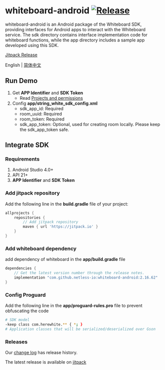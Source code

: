 # whiteboard-android [![Release](https://jitpack.io/v/netless-io/whiteboard-android.svg)](https://jitpack.io/#netless-io/whiteboard-android)

whiteboard-android is an Android package of the Whiteboard SDK, providing interfaces for Android apps to interact with the Whiteboard service. The sdk directory contains interface implementation code for whiteboard functions, while the app directory includes a sample app developed using this SDK.

[Jitpack Release](https://jitpack.io/com/github/netless-io/whiteboard-android/)

English | [简体中文](./README-zh_CN.md)

## Run Demo

1. Get **APP Identifier** and **SDK Token**
    * Read [Projects and permissions](https://developer.netless.link/document-en/home/project-and-authority)
2. Config **app/string_white_sdk_config.xml**
   * sdk_app_id: Required
   * room_uuid: Required
   * room_token: Required
   * sdk_app_token: Optional, used for creating room locally. Please keep the sdk_app_token safe.

## Integrate SDK

### Requirements
1. Android Studio 4.0+
2. API 21+
3. **APP Identifier** and **SDK Token**

### Add jitpack repository

Add the following line in the **build.gradle** file of your project:

```groovy
allprojects {
    repositories {
        // Add jitpack repository
        maven { url 'https://jitpack.io' }
    }
}
```
### Add whiteboard dependency

add dependency of whiteboard in the **app/build.gradle** file

```groovy
dependencies {
    // Get the latest version number through the release notes.
    implementation "com.github.netless-io:whiteboard-android:2.16.62"
}
```

### Config Proguard

Add the following line in the **app/proguard-rules.pro** file to prevent obfuscating the code

```bash
# SDK model
-keep class com.herewhite.** { *; }
# Application classes that will be serialized/deserialized over Gson
```

### Releases

Our [change log](https://developer.netless.link/android-en/home/android-changelog) has release
history.

The latest release is available on [jitpack](https://jitpack.io/v/netless-io/whiteboard-android)